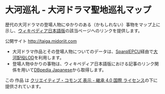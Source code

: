 # 大河巡礼 - 大河ドラマ聖地巡礼マップ
 歴代の大河ドラマの登場人物にゆかりのある（かもしれない）事物をマップ上に示し、[ウィキペディア日本語版](https://ja.wikipedia.org)の該当ページへのリンクを提供します。
 
 公開サイト <http://taiga.midoriit.com>
 
* 大河ドラマ作品とその登場人物についてのデータは、[SparqlEPCU](http://lodcu.cs.chubu.ac.jp/SparqlEPCU/project.jsp?projectID=taiga)経由で[大河配役LOD](http://gloria.ciao.jp/Taiga/Tree/00_datalist.php)を利用します。
* 登場人物ゆかりの事物は、ウィキペディア日本語版における記事のリンク関係を用いて[DBpedia Japanese](http://ja.dbpedia.org/)から取得します。

この 作品 は [クリエイティブ・コモンズ 表示 - 継承 4.0 国際 ライセンス](http://creativecommons.org/licenses/by-sa/4.0/)の下に提供されています。
